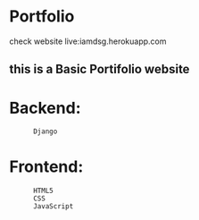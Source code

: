 # Portfolio

check website live:iamdsg.herokuapp.com



## this is a Basic Portifolio website
  # Backend:
          Django
  # Frontend:
          HTML5
          CSS
          JavaScript
